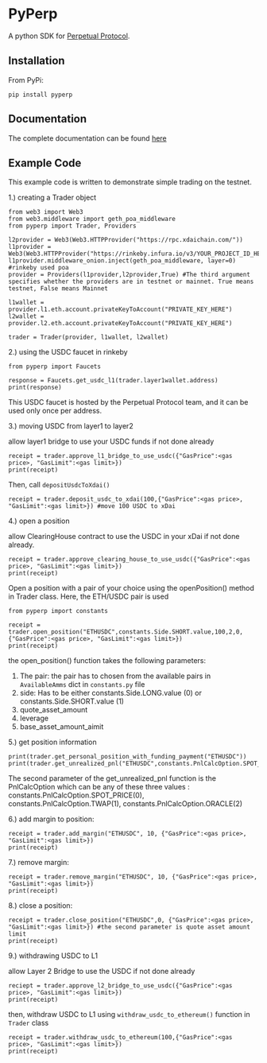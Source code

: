 # PyPerp

A python SDK for [Perpetual Protocol](https://github.com/perpetual-protocol/perpetual-protocol). 

## Installation

From PyPi: 

`pip install pyperp`

## Documentation

The complete documentation can be found [here](https://velnaveen99.gitbook.io/pyperp/)

## Example Code

This example code is written to demonstrate simple trading on the testnet.

1.) creating a Trader object

```
from web3 import Web3
from web3.middleware import geth_poa_middleware
from pyperp import Trader, Providers

l2provider = Web3(Web3.HTTPProvider("https://rpc.xdaichain.com/"))
l1provider = Web3(Web3.HTTPProvider("https://rinkeby.infura.io/v3/YOUR_PROJECT_ID_HERE"))
l1provider.middleware_onion.inject(geth_poa_middleware, layer=0) #rinkeby used poa
provider = Providers(l1provider,l2provider,True) #The third argument specifies whether the providers are in testnet or mainnet. True means testnet, False means Mainnet

l1wallet = provider.l1.eth.account.privateKeyToAccount("PRIVATE_KEY_HERE")
l2wallet = provider.l2.eth.account.privateKeyToAccount("PRIVATE_KEY_HERE")

trader = Trader(provider, l1wallet, l2wallet)
```

2.) using the USDC faucet in rinkeby

```
from pyperp import Faucets

response = Faucets.get_usdc_l1(trader.layer1wallet.address)
print(response)
```

This USDC faucet is hosted by the Perpetual Protocol team, and it can be used only once per address. 

3.) moving USDC from layer1 to layer2

allow layer1 bridge to use your USDC funds if not done already

```
receipt = trader.approve_l1_bridge_to_use_usdc({"GasPrice":<gas price>, "GasLimit":<gas limit>})
print(receipt)
```

Then, call `depositUsdcToXdai()`
```
receipt = trader.deposit_usdc_to_xdai(100,{"GasPrice":<gas price>, "GasLimit":<gas limit>}) #move 100 USDC to xDai 
```

4.) open a position 

allow ClearingHouse contract to use the USDC in your xDai if not done already. 

```
receipt = trader.approve_clearing_house_to_use_usdc({"GasPrice":<gas price>, "GasLimit":<gas limit>})
print(receipt)
```

Open a position with a pair of your choice using the openPosition() method in Trader class. Here, the ETH/USDC pair is used

```
from pyperp import constants

receipt = trader.open_position("ETHUSDC",constants.Side.SHORT.value,100,2,0,{"GasPrice":<gas price>, "GasLimit":<gas limit>})
print(receipt)
```

the open_position() function takes the following parameters:
1. The pair: the pair has to chosen from the available pairs in `AvailableAmms` dict in `constants.py` file
2. side: Has to be either constants.Side.LONG.value (0) or constants.Side.SHORT.value (1) 
3. quote_asset_amount
4. leverage
5. base_asset_amount_aimit


5.) get position information 

```
print(trader.get_personal_position_with_funding_payment("ETHUSDC"))
print(trader.get_unrealized_pnl("ETHUSDC",constants.PnlCalcOption.SPOT_PRICE))
```

The second parameter of the get_unrealized_pnl function is the PnlCalcOption which can be any of these three values : constants.PnlCalcOption.SPOT_PRICE(0), constants.PnlCalcOption.TWAP(1), constants.PnlCalcOption.ORACLE(2)

6.) add margin to position:

```
receipt = trader.add_margin("ETHUSDC", 10, {"GasPrice":<gas price>, "GasLimit":<gas limit>})
print(receipt)
```

7.) remove margin:

```
receipt = trader.remove_margin("ETHUSDC", 10, {"GasPrice":<gas price>, "GasLimit":<gas limit>})
print(receipt)
```

8.) close a position:

```
receipt = trader.close_position("ETHUSDC",0, {"GasPrice":<gas price>, "GasLimit":<gas limit>}) #the second parameter is quote asset amount limit
print(receipt)
```

9.) withdrawing USDC to L1

allow Layer 2 Bridge to use the USDC if not done already

```
reciept = trader.approve_l2_bridge_to_use_usdc({"GasPrice":<gas price>, "GasLimit":<gas limit>})
print(receipt)
```

then, withdraw USDC to L1 using `withdraw_usdc_to_ethereum()` function in `Trader` class

```
receipt = trader.withdraw_usdc_to_ethereum(100,{"GasPrice":<gas price>, "GasLimit":<gas limit>})
print(receipt)
```






